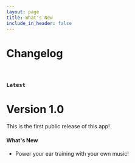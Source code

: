 ```yaml
---
layout: page
title: What's New
include_in_header: false
---
```


# Changelog

<br>

### `Latest`
# **Version 1.0**
This is the first public release of this app!

#### What's New
- Power your ear training with your own music!
